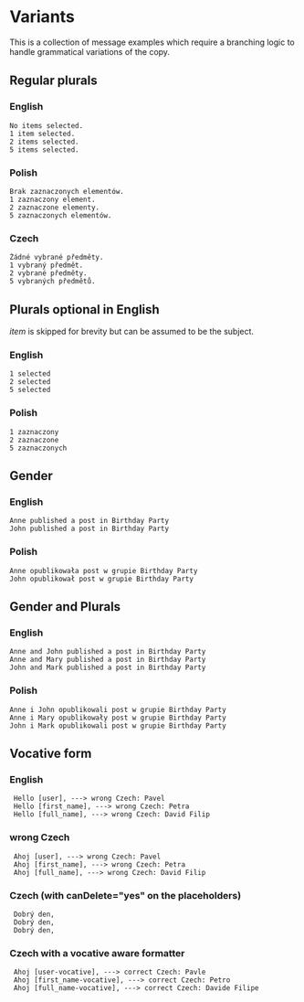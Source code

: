 # Variants

This is a collection of message examples which require a branching logic to
handle grammatical variations of the copy.

## Regular plurals

### English

    No items selected.
    1 item selected.
    2 items selected.
    5 items selected.

### Polish

    Brak zaznaczonych elementów.
    1 zaznaczony element.
    2 zaznaczone elementy.
    5 zaznaczonych elementów.

### Czech

    Žádné vybrané předměty.
    1 vybraný předmět.
    2 vybrané předměty.
    5 vybraných předmětů.

## Plurals optional in English

_item_ is skipped for brevity but can be assumed to be the subject.

### English

    1 selected
    2 selected
    5 selected

### Polish

    1 zaznaczony
    2 zaznaczone
    5 zaznaczonych

## Gender

### English

    Anne published a post in Birthday Party
    John published a post in Birthday Party

### Polish

    Anne opublikowała post w grupie Birthday Party
    John opublikował post w grupie Birthday Party

## Gender and Plurals

### English

    Anne and John published a post in Birthday Party
    Anne and Mary published a post in Birthday Party
    John and Mark published a post in Birthday Party

### Polish

    Anne i John opublikowali post w grupie Birthday Party
    Anne i Mary opublikowały post w grupie Birthday Party
    John i Mark opublikowali post w grupie Birthday Party
    
 ## Vocative form
 
 ### English

     Hello [user], ---> wrong Czech: Pavel
     Hello [first_name], ---> wrong Czech: Petra
     Hello [full_name], ---> wrong Czech: David Filip
    

### wrong Czech

     Ahoj [user], ---> wrong Czech: Pavel
     Ahoj [first_name], ---> wrong Czech: Petra
     Ahoj [full_name], ---> wrong Czech: David Filip
   

### Czech (with canDelete="yes" on the placeholders)

     Dobrý den,
     Dobrý den,
     Dobrý den,
   
### Czech with a vocative aware formatter   

     Ahoj [user-vocative], ---> correct Czech: Pavle
     Ahoj [first_name-vocative], ---> correct Czech: Petro
     Ahoj [full_name-vocative], ---> correct Czech: Davide Filipe
